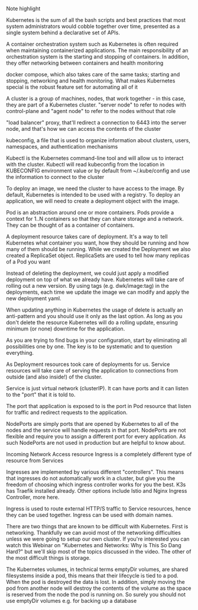 Note highlight

Kubernetes is the sum of all the bash scripts and best practices that most system administrators would cobble together over time, presented as a single system behind a declarative set of APIs.

A container orchestration system such as Kubernetes is often required when maintaining containerized applications. The main responsibility of an orchestration system is the starting and stopping of containers. In addition, they offer networking between containers and health monitoring

docker compose, which also takes care of the same tasks; starting and stopping, networking and health monitoring. What makes Kubernetes special is the robust feature set for automating all of it

A cluster is a group of machines, nodes, that work together - in this case, they are part of a Kubernetes cluster.
"server node" to refer to nodes with control-plane and "agent node" to refer to the nodes without that role

"load balancer" proxy, that'll redirect a connection to 6443 into the server node, and that's how we can access the contents of the cluster

kubeconfig, a file that is used to organize information about clusters, users, namespaces, and authentication mechanisms

Kubectl is the Kubernetes command-line tool and will allow us to interact with the cluster. Kubectl will read kubeconfig from the location in KUBECONFIG environment value or by default from ~/.kube/config and use the information to connect to the cluster

To deploy an image, we need the cluster to have access to the image. By default, Kubernetes is intended to be used with a registry. To deploy an application, we will need to create a deployment object with the image.

Pod is an abstraction around one or more containers. Pods provide a context for 1..N containers so that they can share storage and a network. They can be thought of as a container of containers.

A deployment resource takes care of deployment. It's a way to tell Kubernetes what container you want, how they should be running and how many of them should be running.
While we created the Deployment we also created a ReplicaSet object. ReplicaSets are used to tell how many replicas of a Pod you want

Instead of deleting the deployment, we could just apply a modified deployment on top of what we already have. Kubernetes will take care of rolling out a new version. By using tags (e.g. dwk/image:tag) in the deployments, each time we update the image we can modify and apply the new deployment yaml.

When updating anything in Kubernetes the usage of delete is actually an anti-pattern and you should use it only as the last option. As long as you don't delete the resource Kubernetes will do a rolling update, ensuring minimum (or none) downtime for the application.

As you are trying to find bugs in your configuration, start by eliminating all possibilities one by one. The key is to be systematic and to question everything.

As Deployment resources took care of deployments for us. Service resources will take care of serving the application to connections from outside (and also inside!) of the cluster.

Service is just virtual network (clusterIP). It can have ports and it can listen to the "port" that it is told to.

The port that application is exposed to is the port in Pod resource that listen for traffic and redirect requests to the application.

NodePorts are simply ports that are opened by Kubernetes to all of the nodes and the service will handle requests in that port. NodePorts are not flexible and require you to assign a different port for every application. As such NodePorts are not used in production but are helpful to know about.

Incoming Network Access resource Ingress is a completely different type of resource from Services

Ingresses are implemented by various different "controllers". This means that ingresses do not automatically work in a cluster, but give you the freedom of choosing which ingress controller works for you the best. K3s has Traefik installed already. Other options include Istio and Nginx Ingress Controller, more here.

Ingress is used to route external HTTP/S traffic to Service resources, hence they can be used together. Ingress can be used with domain names.

There are two things that are known to be difficult with Kubernetes. First is networking. Thankfully we can avoid most of the networking difficulties unless we were going to setup our own cluster. If you're interested you can watch this Webinar on "Kubernetes and Networks: Why is This So Dang Hard?" but we'll skip most of the topics discussed in the video. The other of the most difficult things is storage.

The Kubernetes volumes, in technical terms emptyDir volumes, are shared filesystems inside a pod, this means that their lifecycle is tied to a pod. When the pod is destroyed the data is lost. In addition, simply moving the pod from another node will destroy the contents of the volume as the space is reserved from the node the pod is running on. So surely you should not use emptyDir volumes e.g. for backing up a database
